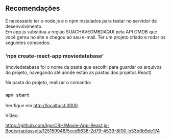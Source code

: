 ## Recomendações

É necessário ter o node.js e o npm instalados para testar no servidor de desenvolvimento.<br>
Em app.js substitua a região SUACHAVEOMBDAQUI pela API OMDB que você gerou no site e chegou ao seu e-mail.
Ter um projeto criado e rodar os seguintes comandos:
### 'npx create-react-app moviedatabase' 
(moviedatabase foi o nome da pasta que escolhi para guardar os arquivos do projeto, navegando até aonde estão as pastas dos projetos React)<br>

Na pasta do projeto, realizar o comando:
### `npm start`

Verifique em [http://localhost:3000](http://localhost:3000).

Vídeo:



https://github.com/IgorCRH/Movie-App-React.js-Bootstrap/assets/125159948/5ced5636-2d79-4539-8f00-b53b0b9de174


